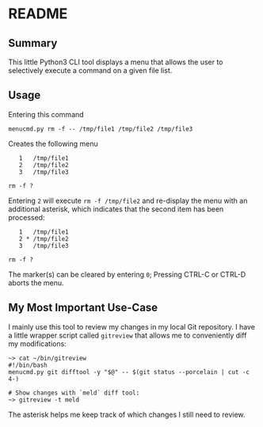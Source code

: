 README
======

## Summary
This little Python3 CLI tool displays a menu that allows the user to selectively execute a command on a given file list.

## Usage
Entering this command

```
menucmd.py rm -f -- /tmp/file1 /tmp/file2 /tmp/file3
```

Creates the following menu
```
   1   /tmp/file1
   2   /tmp/file2
   3   /tmp/file3

rm -f ?
```

Entering `2` will execute `rm -f /tmp/file2` and re-display the menu with an additional asterisk, which indicates that the second item has been processed:

```
   1   /tmp/file1
   2 * /tmp/file2
   3   /tmp/file3

rm -f ?
```

The marker(s) can be cleared by entering `0`; Pressing CTRL-C or CTRL-D aborts the menu.

## My Most Important Use-Case
I mainly use this tool to review my changes in my local Git repository. I have a little wrapper script called `gitreview` that allows me to conveniently diff my modifications:

```
~> cat ~/bin/gitreview
#!/bin/bash
menucmd.py git difftool -y "$@" -- $(git status --porcelain | cut -c 4-)

# Show changes with `meld` diff tool:
~> gitreview -t meld
```
The asterisk helps me keep track of which changes I still need to review.
